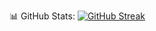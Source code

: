 📊 GitHub Stats:
<a href="https://git.io/streak-stats"><img src="https://streak-stats.demolab.com?user=DhaniKWP&theme=codestackr" alt="GitHub Streak" /></a>
